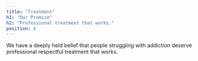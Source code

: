 ```yaml
---
title: "Treatment"
h1: "Our Promise"
h2: "Professional treatment that works."
position: 6
---
```


We have a deeply held belief that people struggling with addiction deserve professional respectful treatment that works.
